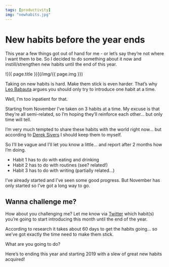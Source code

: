 ```yaml
---
tags: [productivity]
img: "newhabits.jpg"
---
```


# New habits before the year ends

This year a few things got out of hand for me - or let’s say they’re not where I want them to be. So I decided to do something about it now and instill/strengthen new habits until the end of this year.

<!--More-->

![{{ page.title }}](/img/{{ page.img }})


Taking on new habits is hard. Make them stick is even harder. That’s why [Leo Babauta](https://zenhabits.net) argues you should only try to introduce one habit at a time.

Well, I’m too inpatient for that.

Starting from November I’ve taken on 3 habits at a time. My excuse is that they’re all semi-related, so I’m hoping they’ll reinforce each other... but only time will tell.

I’m very much tempted to share these habits with the world right now... but according to [Derek Sivers](https://www.ted.com/talks/derek_sivers_keep_your_goals_to_yourself?language=en) I should keep them to myself.

So I’ll be vague and I'll let you know a little... and report after 2 months how I’m doing.

* Habit 1 has to do with eating and drinking
* Habit 2 has to do with routines (see? related!)
* Habit 3 has to do with writing (partially related...)

I’ve already started and I’ve seen some good progress. But November has only started so I’ve got a long way to go.

## Wanna challenge me?

How about you challenging me? Let me know via [Twitter](https://twitter.com/Msliwinski) which habit(s) you’re going to start introducing this month until the end of the year.

According to research it takes about 60 days to get the habits going... so we’ve got exactly the time need to make them stick.

What are you going to do?

Here’s to ending this year and starting 2019 with a slew of great new habits acquired!

[n]: https://michael.gratis/nozbe
[p]: /podcast